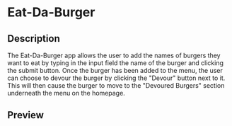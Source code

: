 # Eat-Da-Burger


Description
------------
The Eat-Da-Burger app allows the user to add the names of burgers they want to eat by typing in the input field the name of the burger and clicking the submit button. Once the burger has been added to the menu, the user can choose to devour the burger by clicking the "Devour" button next to it. This will then cause the burger to move to the "Devoured Burgers" section underneath the menu on the homepage. 

Preview
------------

